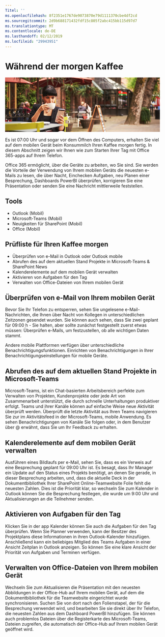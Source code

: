 ```yaml
---
Titel: ''
ms.openlocfilehash: 8f2351e1767de9073870e79d1111370cbe4df2cd
ms.sourcegitcommit: 2d9b688171432fdf15c805f2abc415bb115d97d7
ms.translationtype: MT
ms.contentlocale: de-DE
ms.lasthandoff: 02/12/2019
ms.locfileid: "29943951"
---
```

# <a name="during-morning-coffee"></a>Während der morgen Kaffee

![Morgen Kaffee visual](media/ditl_coffee.png)

Es ist 07:00 Uhr und sogar vor dem Öffnen des Computers, erhalten Sie viel auf dem mobilen Gerät beim Konsummilch Ihren Kaffee morgen fertig. In diesem Abschnitt zeigen wir Ihnen wie zum Starten Ihrer Tag mit Office 365-apps auf Ihrem Telefon.

Office 365 ermöglicht, über die Geräte zu arbeiten, wo Sie sind. Sie werden die Vorteile der Verwendung von Ihrem mobilen Geräts die neuesten e-Mails zu lesen, die über Nacht, Einchecken Aufgaben, neu Planen einer Besprechung, Dashboards PowerBI überprüfen, korrigieren Sie eine Präsentation oder senden Sie eine Nachricht mittlerweile feststellen. 

## <a name="tools"></a>Tools
- Outlook (Mobil)
- Microsoft-Teams (Mobil)
- Neuigkeiten für SharePoint (Mobil)
- Office (Mobil)

## <a name="checklist-for-your-morning-coffee"></a>Prüfliste für Ihren Kaffee morgen
- Überprüfen von e-Mail in Outlook oder Outlook mobile
- Abrufen des auf dem aktuellen Stand Projekte in Microsoft-Teams & SharePoint News
- Kalenderelemente auf dem mobilen Gerät verwalten
- Aktivieren von Aufgaben für den Tag
- Verwalten von Office-Dateien von Ihrem mobilen Gerät 

## <a name="check-mail-from-your-mobile-device"></a>Überprüfen von e-Mail von Ihrem mobilen Gerät
Bevor Sie Ihr Telefon zu entsperren, sehen Sie ungelesene e-Mail-Nachrichten, die Ihnen über Nacht von Kollegen in unterschiedlichen Zeitzonen gesendet wurden. Sie können auch sehen, dass Sie zwei geplant für 09:00 h - Sie halten, aber sollte zunächst festgestellt zuerst etwas müssen: Überprüfen e-Mails, um festzustellen, ob alle wichtigen Daten stammt.

Andere mobile Plattformen verfügen über unterschiedliche Benachrichtigungsfunktionen. Einrichten von Benachrichtigungen in Ihrer Benachrichtigungseinstellungen für mobile Geräte. 

## <a name="get-up-to-date-on-projects-in-microsoft-teams"></a>Abrufen des auf dem aktuellen Stand Projekte in Microsoft-Teams
Microsoft-Teams, ist ein Chat-basierten Arbeitsbereich perfekte zum Verwalten von Projekten, Kundenprojekte oder jede Art von Zusammenarbeit unterstützt, die durch schnelle Unterhaltungen produktiver erfolgt. Teams und ihrer Kanäle können auf einfache Weise neue Aktivität überprüft werden. Überprüft die letzte Aktivität aus Ihren Teams navigieren Sie zur im Aktivitätsfeed in der Microsoft-Teams, mobile Anwendung. Es sehen Benachrichtigungen von Kanäle Sie folgen oder, in dem Benutzer über @ erwähnt, dass Sie um Ihr Feedback zu erhalten.  

## <a name="manage-calendar-items-on-your-mobile-device"></a>Kalenderelemente auf dem mobilen Gerät verwalten
Ausführen eines Bildlaufs per e-Mail, sehen Sie, dass es ein Verweis auf eine Besprechung geplant für 09:00 Uhr ist. Es besagt, dass Ihr Manager ein Update auf den Status eines Projekts benötigt, an denen Sie gerade, in dieser Besprechung arbeiten, und, dass die aktuelle Deck in der Dokumentbibliothek Ihrer SharePoint Online-Teamwebsite Folie fehlt die neuesten Zahlen. Dies ist die Priorität klar, so wechseln Sie zum Kalender in Outlook können Sie die Besprechung festlegen, die wurde um 9:00 Uhr und Aktualisierungen an die Teilnehmer senden.

## <a name="check-tasks-for-the-day"></a>Aktivieren von Aufgaben für den Tag
Klicken Sie in der app Kalender können Sie auch die Aufgaben für den Tag überprüfen. Wenn Sie Planner verwenden, kann der Besitzer des Projektplans diese Informationen in ihren Outlook-Kalender hinzufügen. Anschließend kann ein beliebiges Mitglied des Teams Aufgaben in einer Ansicht Zeitplan in Outlook anzeigen. So können Sie eine klare Ansicht der Priorität von Aufgaben und Terminen verfügen.  

## <a name="manage-office-files-from-your-mobile-device"></a>Verwalten von Office-Dateien von Ihrem mobilen Gerät
Wechseln Sie zum Aktualisieren die Präsentation mit den neuesten Abbildungen in der Office-Hub auf Ihrem mobilen Gerät, auf dem die Dokumentbibliothek für die Teamwebsite eingerichtet wurde synchronisieren. Suchen Sie von dort nach den Folienstapel, der für die Besprechung verwendet wird, und bearbeiten Sie sie direkt über Ihr Telefon, die neuesten Zahlen aus dem Dashboard PowerBI hinzufügen. Sie können auch problemlos Dateien über die Registerkarte des Microsoft-Teams, Dateien zugreifen, die automatisch der Office-Hub auf Ihrem mobilen Gerät geöffnet wird. 